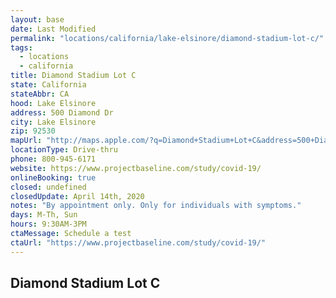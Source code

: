 ```yaml
---
layout: base
date: Last Modified
permalink: "locations/california/lake-elsinore/diamond-stadium-lot-c/"
tags:
  - locations
  - california
title: Diamond Stadium Lot C
state: California
stateAbbr: CA
hood: Lake Elsinore
address: 500 Diamond Dr
city: Lake Elsinore
zip: 92530
mapUrl: "http://maps.apple.com/?q=Diamond+Stadium+Lot+C&address=500+Diamond+Dr,Lake+Elsinore,California,92530"
locationType: Drive-thru
phone: 800-945-6171
website: https://www.projectbaseline.com/study/covid-19/
onlineBooking: true
closed: undefined
closedUpdate: April 14th, 2020
notes: "By appointment only. Only for individuals with symptoms."
days: M-Th, Sun
hours: 9:30AM-3PM
ctaMessage: Schedule a test
ctaUrl: "https://www.projectbaseline.com/study/covid-19/"
---
```

## Diamond Stadium Lot C